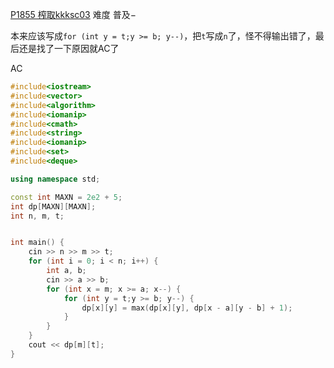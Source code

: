 [P1855 榨取kkksc03](https://www.luogu.com.cn/problem/P1855)
难度
普及−

本来应该写成`for (int y = t;y >= b; y--)`，把`t`写成`n`了，怪不得输出错了，最后还是找了一下原因就AC了

AC
```c++
#include<iostream>
#include<vector>
#include<algorithm>
#include<iomanip>
#include<cmath>
#include<string>
#include<iomanip>
#include<set>
#include<deque>

using namespace std;

const int MAXN = 2e2 + 5;
int dp[MAXN][MAXN];
int n, m, t;


int main() {
	cin >> n >> m >> t;
	for (int i = 0; i < n; i++) {
		int a, b;
		cin >> a >> b;
		for (int x = m; x >= a; x--) {
			for (int y = t;y >= b; y--) {
				dp[x][y] = max(dp[x][y], dp[x - a][y - b] + 1);
			}
		}
	}
	cout << dp[m][t];
}
```
